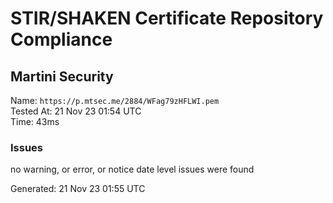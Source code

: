 # STIR/SHAKEN Certificate Repository Compliance

## Martini Security

Name: `https://p.mtsec.me/2884/WFag79zHFLWI.pem`\
Tested At: 21 Nov 23 01:54 UTC\
Time: 43ms

### Issues

no warning, or error, or notice date level issues were found

Generated: 21 Nov 23 01:55 UTC